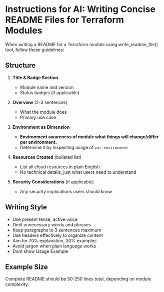 # Instructions for AI: Writing Concise README Files for Terraform Modules

When writing a README for a Terraform module using write_readme_file() tool, follow these guidelines:

## Structure

1. **Title & Badge Section**
   - Module name and version 
   - Status badges (if applicable)

2. **Overview** (2-3 sentences)
   - What the module does
   - Primary use case
   
3. **Environment as Dimension**
   - **Environment awareness of module what things will change/differ per environment.**
   - Determine it by inspecting usage of `var.environment`

4. **Resources Created** (bulleted list)
   - List all cloud resources in plain English
   - No technical details, just what users need to understand

5. **Security Considerations** (if applicable)
   - Any security implications users should know


## Writing Style

- Use present tense, active voice
- Omit unnecessary words and phrases
- Keep paragraphs to 3 sentences maximum
- Use headers effectively to organize content
- Aim for 70% explanation, 30% examples
- Avoid jargon when plain language works
- Dont show Usage Example

## Example Size

Complete README should be 50-250 lines total, depending on module complexity.